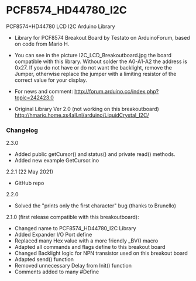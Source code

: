 # PCF8574_HD44780_I2C
PCF8574+HD44780 LCD I2C Arduino Library

- Library for PCF8574 Breakout Board by Testato on ArduinoForum, based on code from Mario H.

- You can see in the picture I2C_LCD_Breakoutboard.jpg the board compatible with this library. Without solder the A0-A1-A2 the address is 0x27. If you do not have or do not want the backlight, remove the Jumper, otherwise replace the jumper with a limiting resistor of the correct value for your display.

- For news and comment: http://forum.arduino.cc/index.php?topic=242423.0

- Original Library Ver 2.0 (not working on this breakoutboard) http://hmario.home.xs4all.nl/arduino/LiquidCrystal_I2C/

### Changelog
2.3.0 
- Added public getCursor() and status() and private read() methods.
- Added new example GetCursor.ino

2.2.1 (22 May 2021)
- GitHub repo

2.2.0
- Solved the "prints only the first character" bug (thanks to Brunello)

2.1.0 (first release compatible with this breakoutboard): 
- Changed name to PCF8574_HD44780_I2C Library
- Added Expander I/O Port define
- Replaced many Hex value with a more friendly _BV() macro
- Adapted all commands and flags define to this breakout board
- Changed Backlight logic for NPN transistor used on this breakout board
- Adapted send() function
- Removed unnecessary Delay from Init() function
- Comments added to many #Define 
